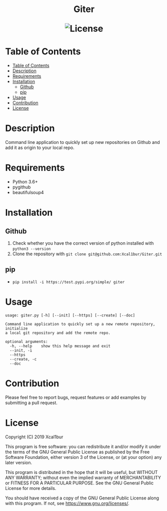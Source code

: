 <h1 align="center">Giter

![License](https://img.shields.io/github/license/Xcal1bur/Giter?style=flat-square)
</h1>

# Table of Contents
- [Table of Contents](#table-of-contents)
- [Description](#description)
- [Requirements](#requirements)
- [Installation](#installation)
  - [Github](#github)
  - [pip](#pip)
- [Usage](#usage)
- [Contribution](#contribution)
- [License](#license)

# Description
Command line application to quickly set up new repositories on Github and add
it as origin to your local repo.

# Requirements
- Python 3.6+
- pygithub
- beautifulsoup4

# Installation
## Github
1. Check whether you have the correct version of python installed with ``python3 --version``
2. Clone the repository with ``git clone git@github.com:Xcal1bur/Giter.git``
## pip
- ``pip install -i https://test.pypi.org/simple/ giter``

# Usage
```
usage: giter.py [-h] [--init] [--https] [--create] [--doc]

Command line application to quickly set up a new remote repository, initialize
a local git repository and add the remote repo.

optional arguments:
  -h, --help    show this help message and exit
  --init, -i
  --https
  --create, -c
  --doc
```

# Contribution
Please feel free to report bugs, request features or add examples by submitting a pull request.

# License
Copyright (C) 2019  Xcal1bur

This program is free software: you can redistribute it and/or modify
it under the terms of the GNU General Public License as published by
the Free Software Foundation, either version 3 of the License, or
(at your option) any later version.

This program is distributed in the hope that it will be useful,
but WITHOUT ANY WARRANTY; without even the implied warranty of
MERCHANTABILITY or FITNESS FOR A PARTICULAR PURPOSE.  See the
GNU General Public License for more details.

You should have received a copy of the GNU General Public License
along with this program.  If not, see https://www.gnu.org/licenses/.

